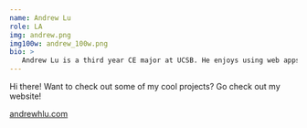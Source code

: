 ```yaml
---
name: Andrew Lu
role: LA
img: andrew.png
img100w: andrew_100w.png
bio: >
   Andrew Lu is a third year CE major at UCSB. He enjoys using web apps to make personal projects and loves to compete at hackathons (he's competed in twelve to date)!
---
```


Hi there! Want to check out some of my cool projects? Go check out my website!

[andrewhlu.com](https://andrewhlu.com/)